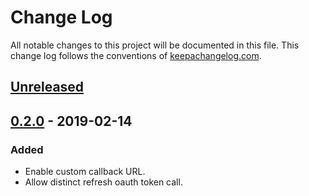 # Change Log
All notable changes to this project will be documented in this
file. This change log follows the conventions of
[keepachangelog.com](http://keepachangelog.com/).

## [Unreleased]

## [0.2.0] - 2019-02-14
### Added
- Enable custom callback URL.
- Allow distinct refresh oauth token call.

[Unreleased]: https://github.com/ahungry/md4rd/compare/0.2.0...HEAD
[0.2.0]: https://github.com/ahungry/md4rd/compare/0.1.0...0.2.0
